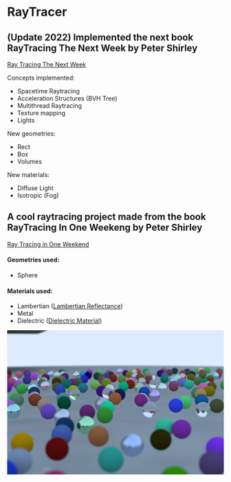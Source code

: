 # RayTracer

## (Update 2022) Implemented the next book RayTracing The Next Week by Peter Shirley 

[Ray Tracing The Next Week](https://raytracing.github.io/books/RayTheNextWeek.html)

Concepts implemented:
 - Spacetime Raytracing
 - Acceleration Structures (BVH Tree)
 - Multithread Raytracing
 - Texture mapping
 - Lights

New geometries:
 - Rect
 - Box
 - Volumes

New materials:
 - Diffuse Light
 - Isotropic (Fog)

## A cool raytracing project made from the book RayTracing In One Weekeng by Peter Shirley

[Ray Tracing in One Weekend](https://raytracing.github.io/books/RayTracingInOneWeekend.html)

#### Geometries used:
 - Sphere
#### Materials used:
 - Lambertian ([Lambertian Reflectance](https://en.wikipedia.org/wiki/Lambertian_reflectance))
 - Metal 
 - Dielectric ([Dielectric Material](https://en.wikipedia.org/wiki/Dielectric))

![Result](https://github.com/IgorChavesMoura/raytracer/blob/master/result.png?raw=true)
